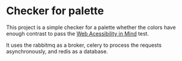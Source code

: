 # Checker for palette

This project is a simple checker for a palette whether the colors have enough contrast to pass the [Web Acessibility in Mind](https://webaim.org/resources/contrastchecker/) test.

It uses the rabbitmq as a broker, celery to process the requests asynchronously, and redis as a database.
